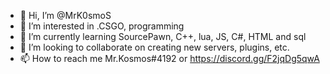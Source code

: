 - 👋 Hi, I’m @MrK0smoS
- 👀 I’m interested in .CSGO, programming
- 🌱 I’m currently learning SourcePawn, C++, lua, JS, C#, HTML and sql
- 💞️ I’m looking to collaborate on creating new servers, plugins, etc.
- 📫 How to reach me Mr.Kosmos#4192 or https://discord.gg/F2jqDg5qwA

<!---
MrK0smoS/MrK0smoS is a ✨ special ✨ repository because its `README.md` (this file) appears on your GitHub profile.
You can click the Preview link to take a look at your changes.
--->
